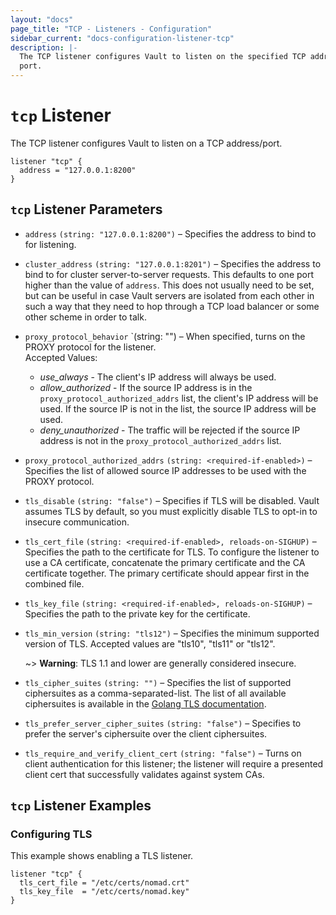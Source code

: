```yaml
---
layout: "docs"
page_title: "TCP - Listeners - Configuration"
sidebar_current: "docs-configuration-listener-tcp"
description: |-
  The TCP listener configures Vault to listen on the specified TCP address and
  port.
---
```


# `tcp` Listener

The TCP listener configures Vault to listen on a TCP address/port.

```hcl
listener "tcp" {
  address = "127.0.0.1:8200"
}
```

## `tcp` Listener Parameters

- `address` `(string: "127.0.0.1:8200")` – Specifies the address to bind to for
  listening.

- `cluster_address` `(string: "127.0.0.1:8201")` – Specifies the address to bind
  to for cluster server-to-server requests. This defaults to one port higher
  than the value of `address`. This does not usually need to be set, but can be
  useful in case Vault servers are isolated from each other in such a way that
  they need to hop through a TCP load balancer or some other scheme in order to
  talk.

- `proxy_protocol_behavior` `(string: "") – When specified, turns on the PROXY
  protocol for the listener.  
  Accepted Values:
  - *use_always* - The client's IP address will always be used.  
  - *allow_authorized* - If the source IP address is in the 
  `proxy_protocol_authorized_addrs` list, the client's IP address will be used.
  If the source IP is not in the list, the source IP address will be used.  
  - *deny_unauthorized* - The traffic will be rejected if the source IP
  address is not in the `proxy_protocol_authorized_addrs` list.

- `proxy_protocol_authorized_addrs` `(string: <required-if-enabled>)` – Specifies
  the list of allowed source IP addresses to be used with the PROXY protocol.

- `tls_disable` `(string: "false")` – Specifies if TLS will be disabled. Vault
  assumes TLS by default, so you must explicitly disable TLS to opt-in to
  insecure communication.

- `tls_cert_file` `(string: <required-if-enabled>, reloads-on-SIGHUP)` –
  Specifies the path to the certificate for TLS. To configure the listener to
  use a CA certificate, concatenate the primary certificate and the CA
  certificate together. The primary certificate should appear first in the
  combined file.

- `tls_key_file` `(string: <required-if-enabled>, reloads-on-SIGHUP)` –
  Specifies the path to the private key for the certificate.

- `tls_min_version` `(string: "tls12")` – Specifies the minimum supported
  version of TLS. Accepted values are "tls10", "tls11" or "tls12".

    ~> **Warning**: TLS 1.1 and lower are generally considered insecure.

- `tls_cipher_suites` `(string: "")` – Specifies the list of supported
  ciphersuites as a comma-separated-list. The list of all available ciphersuites
  is available in the [Golang TLS documentation][golang-tls].

- `tls_prefer_server_cipher_suites` `(string: "false")` – Specifies to prefer the
  server's ciphersuite over the client ciphersuites.

- `tls_require_and_verify_client_cert` `(string: "false")` – Turns on client
  authentication for this listener; the listener will require a presented
  client cert that successfully validates against system CAs.

## `tcp` Listener Examples

### Configuring TLS

This example shows enabling a TLS listener.

```hcl
listener "tcp" {
  tls_cert_file = "/etc/certs/nomad.crt"
  tls_key_file  = "/etc/certs/nomad.key"
}
```

[golang-tls]: https://golang.org/src/crypto/tls/cipher_suites.go
